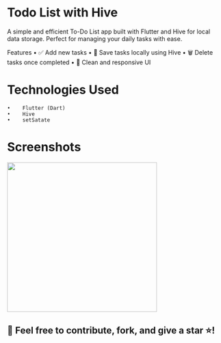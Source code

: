 # Todo List with Hive

A simple and efficient To-Do List app built with Flutter and Hive for local data storage. Perfect for managing your daily tasks with ease.

 Features
	•	✅ Add new tasks
	•	💾 Save tasks locally using Hive
	•	🗑️ Delete tasks once completed
	•	📱 Clean and responsive UI



#  Technologies Used
    •    Flutter (Dart)
    •    Hive
    •    setSatate


#  Screenshots
<img src="assets/img/todo_list.gif" height="350em" />




## 📌 Feel free to contribute, fork, and give a star ⭐!
